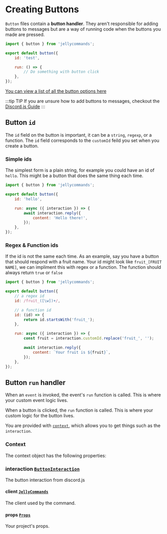 # Creating Buttons

`Button` files contain a **button handler**. They aren't responsible for adding buttons to messages but are a way of running code when the buttons you made are pressed.

```js
import { button } from 'jellycommands';

export default button({
	id: 'test',

	run: () => {
		// Do something with button click
	},
});
```

[You can view a list of all the button options here](/api/buttons#options)

:::tip TIP
If you are unsure how to add buttons to messages, checkout the [Discord.js Guide](https://discordjs.guide/interactions/buttons)
:::

## Button `id`

The `id` field on the button is important, it can be a `string`, `regexp`, or a function. The `id` field corresponds to the `customId` feild you set when you create a button.

### Simple ids

The simplest form is a plain string, for example you could have an id of `hello`. This might be a button that does the same thing each time.

```js
import { button } from 'jellycommands';

export default button({
	id: 'hello',

	run: async ({ interaction }) => {
		await interaction.reply({
			content: 'Hello there!',
		});
	},
});
```

### Regex & Function ids

If the id is not the same each time. As an example, say you have a button that should respond with a fruit name. Your id might look like `fruit_[FRUIT NAME]`, we can impliment this with regex or a function. The function should always return `true` or `false`

```js
import { button } from 'jellycommands';

export default button({
	// a regex id
	id: /fruit_([\w])+/,

	// a function id
	id: (id) => {
		return id.startsWith('fruit_');
	},

	run: async ({ interaction }) => {
		const fruit = interaction.customId.replace('fruit_', '');

		await interaction.reply({
			content: `Your fruit is ${fruit}`,
		});
	},
});
```

## Button `run` handler

When an `event` is invoked, the event's `run` function is called. This is where your custom event logic lives.

When a button is clicked, the `run` function is called. This is where your custom logic for the button lives.

You are provided with [`context`](/guide/buttons/files#context), which allows you to get things such as the `interaction`.

### Context

The context object has the following properties:

### interaction [`ButtonInteraction`](https://discord.js.org/#/docs/discord.js/main/class/ButtonInteraction)

The button interaction from discord.js

#### client [`JellyCommands`](/api/client)

The client used by the command.

#### props [`Props`](/api/props)

Your project's props.
